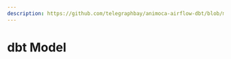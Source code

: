 ```yaml
---
description: https://github.com/telegraphbay/animoca-airflow-dbt/blob/main/README.md
---
```


# dbt Model

